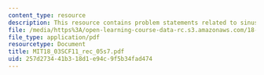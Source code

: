 ```yaml
---
content_type: resource
description: This resource contains problem statements related to sinusoidal functions.
file: /media/https%3A/open-learning-course-data-rc.s3.amazonaws.com/18-03sc-differential-equations-fall-2011/257d273441b318d1e94c9f5b34fad474_MIT18_03SCF11_rec_05s7.pdf
file_type: application/pdf
resourcetype: Document
title: MIT18_03SCF11_rec_05s7.pdf
uid: 257d2734-41b3-18d1-e94c-9f5b34fad474
---
```

